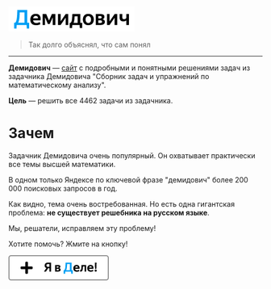 ![Демидович](repo-data/logo.png)
> Так долго объяснял, что сам понял
---

**Демидович** — [сайт](https://dodem.ru) с подробными и понятными решениями задач из задачника Демидовича "Сборник задач и упражнений по математическому анализу".

**Цель** — решить все 4462 задачи из задачника.

# Зачем

Задачник Демидовича очень популярный. Он охватывает практически все темы высшей математики.

В одном только Яндексе по ключевой фразе "демидович" более 200 000 поисковых запросов в год.

Как видно, тема очень востребованная. Но есть одна гигантская проблема: **не существует решебника на русском языке**.

Мы, решатели, исправляем эту проблему!

Хотите помочь? Жмите на кнопку!

[![Я в Деле](repo-data/take-part.png)](https://github.com/CMTV/dodem/wiki/Предложение-решения)